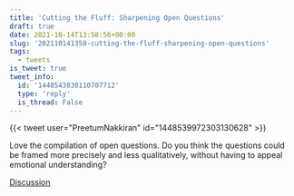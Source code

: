 ```yaml
---
title: 'Cutting the Fluff: Sharpening Open Questions'
draft: true
date: 2021-10-14T13:58:56+00:00
slug: '202110141358-cutting-the-fluff-sharpening-open-questions'
tags:
  - tweets
is_tweet: true
tweet_info:
  id: '1448543830110707712'
  type: 'reply'
  is_thread: False
---
```




{{< tweet user="PreetumNakkiran" id="1448539972303130628" >}}

Love the compilation of open questions. Do you think the questions could be framed more precisely and less qualitatively, without having to appeal emotional understanding?

[Discussion](https://x.com/sytelus/status/1448543830110707712)

